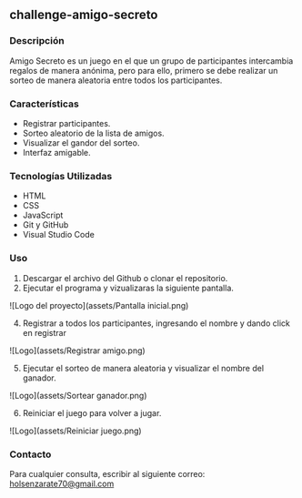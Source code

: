 ## challenge-amigo-secreto

### Descripción
Amigo Secreto es un juego en el que un grupo de participantes intercambia regalos de manera anónima, pero para ello, primero se debe realizar un sorteo de manera aleatoria entre todos los participantes. 

### Características
- Registrar participantes.
- Sorteo aleatorio de la lista de amigos.
- Visualizar el gandor del sorteo.
- Interfaz amigable.

### Tecnologías Utilizadas
- HTML
- CSS
- JavaScript
- Git y GitHub
- Visual Studio Code

### Uso
1. Descargar el archivo del Github o clonar el repositorio.
2. Ejecutar el programa y vizualizaras la siguiente pantalla.

![Logo del proyecto](assets/Pantalla inicial.png)  

4. Registrar a todos los participantes, ingresando el nombre y dando click en registrar

![Logo](assets/Registrar amigo.png)

5. Ejecutar el sorteo de manera aleatoria y visualizar el nombre del ganador.

![Logo](assets/Sortear ganador.png)

6. Reiniciar el juego para volver a jugar.

![Logo](assets/Reiniciar juego.png)

### Contacto 
Para cualquier consulta, escribir al siguiente correo: holsenzarate70@gmail.com




